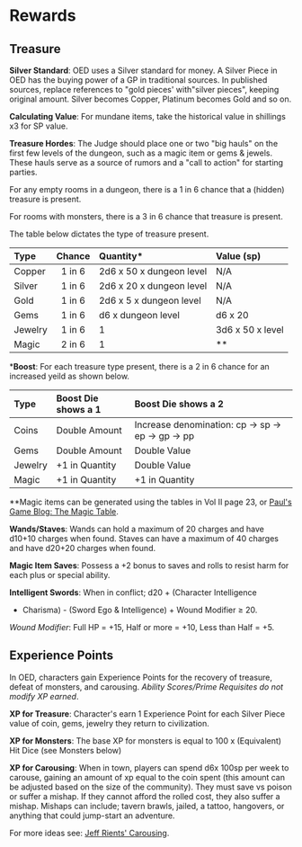 # Rewards

## Treasure

**Silver Standard**: OED uses a Silver standard for money. A Silver
Piece in OED has the buying power of a GP in traditional sources. In
published sources, replace references to "gold pieces' with"silver
pieces", keeping original amount. Silver becomes Copper, Platinum
becomes Gold and so on.

**Calculating Value**: For mundane items, take the historical value in
shillings x3 for SP value.

**Treasure Hordes**: The Judge should place one or two "big hauls" on
the first few levels of the dungeon, such as a magic item or gems &
jewels. These hauls serve as a source of rumors and a "call to action" for starting parties.

For any empty rooms in a dungeon, there is a 1 in 6 chance that a
(hidden) treasure is present.

For rooms with monsters, there is a 3 in 6 chance that treasure is
present.

The table below dictates the type of treasure present.

|Type		|Chance		|Quantity*			|Value (sp)		|
|:--- |:---:|:---|:---|
|Copper		|1 in 6		|2d6 x 50 x dungeon level		|N/A|				
|Silver		|1 in 6		|2d6 x 20 x dungeon level		|N/A|	
|Gold		|1 in 6		|2d6 x 5 x dungeon level		|N/A|
|Gems		|1 in 6		|d6 x dungeon level		|d6 x 20|
|Jewelry		|1 in 6		|1				|3d6 x 50 x level|
|Magic		|2 in 6		|1				|**|

\***Boost**: For each treasure type present, there is a 2 in 6 chance for an increased yeild as shown below.

|Type		|Boost Die shows a 1	|Boost Die shows a 2|		
|:---   |:---                 |:---               |
|Coins	|Double Amount		|Increase denomination: cp → sp → ep → gp → pp|
|Gems		|Double Amount		|Double Value|
|Jewelry		|+1 in Quantity		|Double Value|
|Magic		|+1 in Quantity		|+1 in Quantity|

\**Magic items can be generated using the tables in Vol II page 23,
or [Paul's Game Blog: The Magic Table](https://www.paulsgameblog.com/2018/06/28/magic-tables/).

**Wands/Staves**: Wands can hold a maximum of 20 charges and have d10+10
charges when found. Staves can have a maximum of 40 charges and have
d20+20 charges when found.

**Magic Item Saves**: Possess a +2 bonus to saves and rolls to resist harm
for each plus or special ability.

**Intelligent Swords**: When in conflict; d20 + (Character Intelligence
+ Charisma) - (Sword Ego & Intelligence) + Wound Modifier ≥ 20. 
 
*Wound Modifier*: Full HP = +15, Half or more = +10, Less than Half = +5.

## Experience Points

In OED, characters gain Experience Points for the recovery of treasure,
defeat of monsters, and carousing. *Ability Scores/Prime Requisites do
not modify XP earned*.

**XP for Treasure**: Character's earn 1 Experience Point for each Silver
Piece value of coin, gems, jewelry they return to civilization.

**XP for Monsters**: The base XP for monsters is equal to 100 x
(Equivalent) Hit Dice (see Monsters below)

**XP for Carousing**: When in town, players can spend d6x 100sp per week to
carouse, gaining an amount of xp equal to the coin spent (this amount
can be adjusted based on the size of the community). They must save vs
poison or suffer a mishap. If they cannot afford the rolled cost, they
also suffer a mishap. Mishaps can include; tavern brawls, jailed, a
tattoo, hangovers, or anything that could jump-start an adventure.

For more ideas see: [Jeff Rients' Carousing](http://jrients.blogspot.com/2008/12/party-like-its-999.html).
